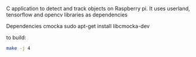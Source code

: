 C application to detect and track objects on Raspberry pi.
It uses userland, tensorflow and opencv libraries as dependencies

Dependencies
cmocka
sudo apt-get install libcmocka-dev

to build:
```bash
make -j 4
```
